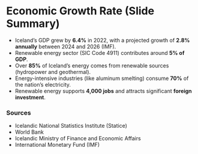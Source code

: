 # Economic Growth Rate (Slide Summary)

- Iceland’s GDP grew by **6.4%** in 2022, with a projected growth of **2.8% annually** between 2024 and 2026 (IMF).
- Renewable energy sector (SIC Code 4911) contributes around **5% of GDP**.
- Over **85%** of Iceland’s energy comes from renewable sources (hydropower and geothermal).
- Energy-intensive industries (like aluminum smelting) consume **70%** of the nation’s electricity.
- Renewable energy supports **4,000 jobs** and attracts significant **foreign investment**.

### Sources
- Icelandic National Statistics Institute (Statice)
- World Bank
- Icelandic Ministry of Finance and Economic Affairs
- International Monetary Fund (IMF)